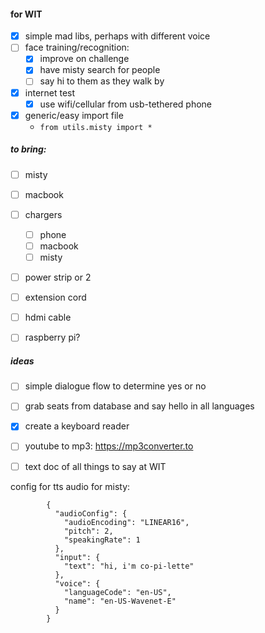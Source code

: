 #### for WIT

- [x] simple mad libs, perhaps with different voice
- [ ] face training/recognition:
    - [x] improve on challenge
    - [x] have misty search for people
    - [ ] say hi to them as they walk by
- [x] internet test
    - [x] use wifi/cellular from usb-tethered phone
- [x] generic/easy import file
    - `from utils.misty import *`

##### to bring:
- [ ] misty
- [ ] macbook
- [ ] chargers
    - [ ] phone
    - [ ] macbook
    - [ ] misty
- [ ] power strip or 2
- [ ] extension cord
- [ ] hdmi cable
- [ ] raspberry pi?



##### ideas
- [ ] simple dialogue flow to determine yes or no
- [ ] grab seats from database and say hello in all languages
- [x] create a keyboard reader
- [ ] youtube to mp3: https://mp3converter.to
- [ ] text doc of all things to say at WIT



config for tts audio for misty:
```
        {
          "audioConfig": {
            "audioEncoding": "LINEAR16",
            "pitch": 2,
            "speakingRate": 1
          },
          "input": {
            "text": "hi, i'm co-pi-lette"
          },
          "voice": {
            "languageCode": "en-US",
            "name": "en-US-Wavenet-E"
          }
        }
```
